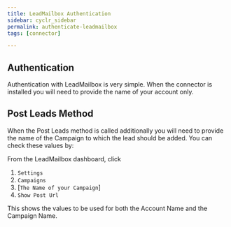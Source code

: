 ```yaml
---
title: LeadMailbox Authentication
sidebar: cyclr_sidebar
permalink: authenticate-leadmailbox
tags: [connector]

---
```


## Authentication ##

Authentication with LeadMailbox is very simple.  When the connector is installed you will need to provide the name of your account only.

## Post Leads Method

When the Post Leads method is called additionally you will need to provide the name of the Campaign to which the lead should be added.  You can check these values by:

From the LeadMailbox dashboard, click 
1. ``Settings``
2. ``Campaigns``
3. [``The Name of your Campaign``]
4. ``Show Post Url``

This shows the values to be used for both the Account Name and the Campaign Name.
